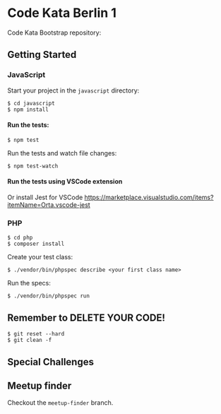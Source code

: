 # Code Kata Berlin 1

Code Kata Bootstrap repository:

## Getting Started

### JavaScript

Start your project in the `javascript` directory:

```
$ cd javascript
$ npm install
```

#### Run the tests:

```
$ npm test
```

Run the tests and watch file changes:

```
$ npm test-watch
```

#### Run the tests using VSCode extension

Or install Jest for VSCode
https://marketplace.visualstudio.com/items?itemName=Orta.vscode-jest


### PHP

```
$ cd php
$ composer install
```

Create your test class:

```
$ ./vendor/bin/phpspec describe <your first class name>
```

Run the specs:

```
$ ./vendor/bin/phpspec run
```

## Remember to DELETE YOUR CODE!

```
$ git reset --hard
$ git clean -f
```

## Special Challenges

## Meetup finder

Checkout the `meetup-finder` branch.
